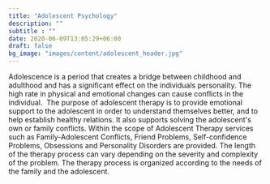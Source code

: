 ```yaml
---
title: "Adolescent Psychology"
description: ""
subtitle : ""
date: 2020-06-09T13:05:29+06:00
draft: false
bg_image: "images/content/adolescent_header.jpg"
---
```



Adolescence is a period that creates a bridge between childhood and adulthood and has a significant effect on the individuals personality. The high rate in physical and emotional changes can cause conflicts in the individual. 
The purpose of adolescent therapy is to provide emotional support to the adolescent in order to understand themselves better, and to help establish healthy relations. It also supports solving the adolescent's own or family conflicts. Within the scope of Adolescent Therapy services such as Family-Adolescent Conflicts, Friend Problems, Self-confidence Problems, Obsessions and Personality Disorders are provided.
The length of the therapy process can vary depending on the severity and complexity of the problem. The therapy process is organized according to the needs of the family and the adolescent.


